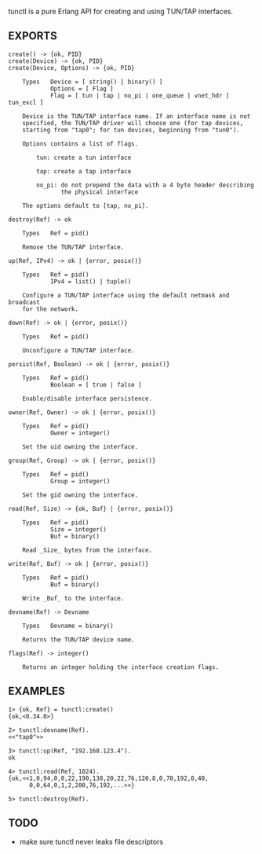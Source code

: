 
tunctl is a pure Erlang API for creating and using TUN/TAP interfaces.


## EXPORTS

    create() -> {ok, PID}
    create(Device) -> {ok, PID}
    create(Device, Options) -> {ok, PID}
    
        Types   Device = [ string() | binary() ]
                Options = [ Flag ]
                Flag = [ tun | tap | no_pi | one_queue | vnet_hdr | tun_excl ]
    
        Device is the TUN/TAP interface name. If an interface name is not
        specified, the TUN/TAP driver will choose one (for tap devices,
        starting from "tap0"; for tun devices, beginning from "tun0").
    
        Options contains a list of flags.
    
            tun: create a tun interface
    
            tap: create a tap interface
    
            no_pi: do not prepend the data with a 4 byte header describing
                   the physical interface
    
        The options default to [tap, no_pi].
    
    destroy(Ref) -> ok
    
        Types   Ref = pid()
    
        Remove the TUN/TAP interface.
    
    up(Ref, IPv4) -> ok | {error, posix()}
    
        Types   Ref = pid()
                IPv4 = list() | tuple()
    
        Configure a TUN/TAP interface using the default netmask and broadcast
        for the network.
    
    down(Ref) -> ok | {error, posix()}
    
        Types   Ref = pid()
    
        Unconfigure a TUN/TAP interface.
    
    persist(Ref, Boolean) -> ok | {error, posix()}
    
        Types   Ref = pid()
                Boolean = [ true | false ]
    
        Enable/disable interface persistence.
    
    owner(Ref, Owner) -> ok | {error, posix()}
    
        Types   Ref = pid()
                Owner = integer()
    
        Set the uid owning the interface.
    
    group(Ref, Group) -> ok | {error, posix()}
    
        Types   Ref = pid()
                Group = integer()
    
        Set the gid owning the interface.
    
    read(Ref, Size) -> {ok, Buf} | {error, posix()}
    
        Types   Ref = pid()
                Size = integer()
                Buf = binary()
    
        Read _Size_ bytes from the interface.
    
    write(Ref, Buf) -> ok | {error, posix()}
    
        Types   Ref = pid()
                Buf = binary()
    
        Write _Buf_ to the interface.
    
    devname(Ref) -> Devname
    
        Types   Devname = binary()
    
        Returns the TUN/TAP device name.
    
    flags(Ref) -> integer()
    
        Returns an integer holding the interface creation flags.



## EXAMPLES

    1> {ok, Ref} = tunctl:create()
    {ok,<0.34.0>}

    2> tunctl:devname(Ref).
    <<"tap0">>

    3> tunctl:up(Ref, "192.168.123.4").
    ok

    4> tunctl:read(Ref, 1024).
    {ok,<<1,0,94,0,0,22,190,138,20,22,76,120,8,0,70,192,0,40,
          0,0,64,0,1,2,200,76,192,...>>}

    5> tunctl:destroy(Ref).

## TODO

* make sure tunctl never leaks file descriptors
